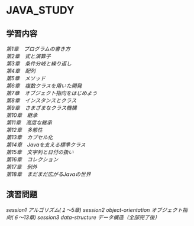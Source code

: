 # JAVA_STUDY
## 学習内容
_第1章　プログラムの書き方_  
_第2章　式と演算子_  
_第3章　条件分岐と繰り返し_  
_第4章　配列_  
_第5章　メソッド_  
_第6章　複数クラスを用いた開発_  
_第7章　オブジェクト指向をはじめよう_  
_第8章　インスタンスとクラス_  
_第9章　さまざまなクラス機構_  
_第10章　継承_  
_第11章　高度な継承_  
_第12章　多態性_  
_第13章　カプセル化_  
_第14章　Javaを支える標準クラス_  
_第15章　文字列と日付の扱い_  
_第16章　コレクション_  
_第17章　例外_  
_第18章　まだまだ広がるJavaの世界_  

## 演習問題
_session1 アルゴリズム(１～5章)_
_session2 object-orientation オブジェクト指向(６～13章)_
_session3 data-structure データ構造（全部完了後）_

